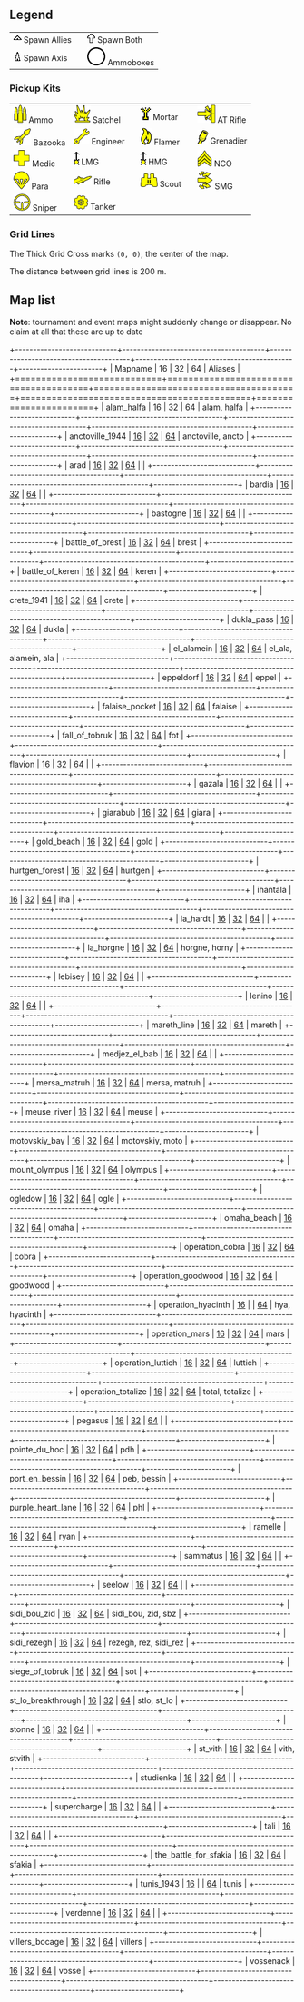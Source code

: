 ## Legend

|                                                  |  |                                          |
|--------------------------------------------------|--|------------------------------------------|
| ![](ico/spawn_allies.png)      Spawn Allies      |  | ![](ico/spawn_both.png)     Spawn Both   |
| ![](ico/spawn_axis.png)        Spawn Axis        |  | ![](ico/n_ammo.png)         Ammoboxes    |

### Pickup Kits

|                                        |                                       | |                                       | |                                       |
|----------------------------------------|---------------------------------------|-|---------------------------------------|-|---------------------------------------|
| ![](ico/n_ammokit.png)      Ammo       | ![](ico/n_boom.png)         Satchel   | | ![](ico/n_arty_dep.png)     Mortar    | | ![](ico/n_pierce.png)       AT Rifle  |
| ![](ico/n_rocket.png)       Bazooka    | ![](ico/n_engineer.png)     Engineer  | | ![](ico/n_flame.png)        Flamer    | | ![](ico/n_grenadier.png)    Grenadier |
| ![](ico/n_medic.png)        Medic      | ![](ico/n_mg.png)           LMG       | | ![](ico/n_hmg.png)          HMG       | | ![](ico/n_officer.png)      NCO       |
| ![](ico/n_para.png)         Para       | ![](ico/n_bayonet.png)      Rifle     | | ![](ico/n_scout.png)        Scout     | | ![](ico/n_assault.png)      SMG       |
| ![](ico/n_sniper.png)       Sniper     | ![](ico/n_tanker.png)       Tanker    | |   | |   |

### Grid Lines

The Thick Grid Cross marks `(0, 0)`, the center of the map.

The distance between grid lines is 200 m.

## Map list
**Note**: tournament and event maps might suddenly change or disappear. No claim at all that these are up to date

+----------------------------+---------------------------------------+---------------------------------------+--------------------------------------------+-----------------------+
| Mapname                    | 16                                    | 32                                    | 64                                         | Aliases               |
+============================+=======================================+=======================================+============================================+=======================+
| alam_halfa                 | [16](./alam_halfa_16.webp)            | [32](./alam_halfa_32.webp)            | [64](./alam_halfa_64.webp)                 | alam, halfa           |
+----------------------------+---------------------------------------+---------------------------------------+--------------------------------------------+-----------------------+
| anctoville_1944            | [16](./anctoville_1944_16.webp)       | [32](./anctoville_1944_32.webp)       | [64](./anctoville_1944_64.webp)            | anctoville, ancto     |
+----------------------------+---------------------------------------+---------------------------------------+--------------------------------------------+-----------------------+
| arad                       | [16](./arad_16.webp)                  | [32](./arad_32.webp)                  | [64](./arad_64.webp)                       |                       |
+----------------------------+---------------------------------------+---------------------------------------+--------------------------------------------+-----------------------+
| bardia                     | [16](./bardia_16.webp)                | [32](./bardia_32.webp)                | [64](./bardia_64.webp)                     |                       |
+----------------------------+---------------------------------------+---------------------------------------+--------------------------------------------+-----------------------+
| bastogne                   | [16](./bastogne_16.webp)              | [32](./bastogne_32.webp)              | [64](./bastogne_64.webp)                   |                       |
+----------------------------+---------------------------------------+---------------------------------------+--------------------------------------------+-----------------------+
| battle_of_brest            | [16](./battle_of_brest_16.webp)       | [32](./battle_of_brest_32.webp)       | [64](./battle_of_brest_64.webp)            | brest                 |
+----------------------------+---------------------------------------+---------------------------------------+--------------------------------------------+-----------------------+
| battle_of_keren            | [16](./battle_of_keren_16.webp)       | [32](./battle_of_keren_32.webp)       | [64](./battle_of_keren_64.webp)            | keren                 |
+----------------------------+---------------------------------------+---------------------------------------+--------------------------------------------+-----------------------+
| crete_1941                 | [16](./crete_1941_16.webp)            | [32](./crete_1941_32.webp)            | [64](./crete_1941_64.webp)                 | crete                 |
+----------------------------+---------------------------------------+---------------------------------------+--------------------------------------------+-----------------------+
| dukla_pass                 | [16](./dukla_pass_16.webp)            | [32](./dukla_pass_32.webp)            | [64](./dukla_pass_64.webp)                 | dukla                 |
+----------------------------+---------------------------------------+---------------------------------------+--------------------------------------------+-----------------------+
| el_alamein                 | [16](./el_alamein_16.webp)            | [32](./el_alamein_32.webp)            | [64](./el_alamein_64.webp)                 | el_ala, alamein, ala  |
+----------------------------+---------------------------------------+---------------------------------------+--------------------------------------------+-----------------------+
| eppeldorf                  | [16](./eppeldorf_16.webp)             | [32](./eppeldorf_32.webp)             | [64](./eppeldorf_64.webp)                  | eppel                 |
+----------------------------+---------------------------------------+---------------------------------------+--------------------------------------------+-----------------------+
| falaise_pocket             | [16](./falaise_pocket_16.webp)        | [32](./falaise_pocket_32.webp)        | [64](./falaise_pocket_64.webp)             | falaise               |
+----------------------------+---------------------------------------+---------------------------------------+--------------------------------------------+-----------------------+
| fall_of_tobruk             | [16](./fall_of_tobruk_16.webp)        | [32](./fall_of_tobruk_32.webp)        | [64](./fall_of_tobruk_64.webp)             | fot                   |
+----------------------------+---------------------------------------+---------------------------------------+--------------------------------------------+-----------------------+
| flavion                    | [16](./flavion_16.webp)               | [32](./flavion_32.webp)               | [64](./flavion_64.webp)                    |                       |
+----------------------------+---------------------------------------+---------------------------------------+--------------------------------------------+-----------------------+
| gazala                     | [16](./gazala_16.webp)                | [32](./gazala_32.webp)                | [64](./gazala_64.webp)                     |                       |
+----------------------------+---------------------------------------+---------------------------------------+--------------------------------------------+-----------------------+
| giarabub                   | [16](./giarabub_16.webp)              | [32](./giarabub_32.webp)              | [64](./giarabub_64.webp)                   | giara                 |
+----------------------------+---------------------------------------+---------------------------------------+--------------------------------------------+-----------------------+
| gold_beach                 | [16](./gold_beach_16.webp)            | [32](./gold_beach_32.webp)            | [64](./gold_beach_64.webp)                 | gold                  |
+----------------------------+---------------------------------------+---------------------------------------+--------------------------------------------+-----------------------+
| hurtgen_forest             | [16](./hurtgen_forest_16.webp)        | [32](./hurtgen_forest_32.webp)        | [64](./hurtgen_forest_64.webp)             | hurtgen               |
+----------------------------+---------------------------------------+---------------------------------------+--------------------------------------------+-----------------------+
| ihantala                   | [16](./ihantala_16.webp)              | [32](./ihantala_32.webp)              | [64](./ihantala_64.webp)                   | iha                   |
+----------------------------+---------------------------------------+---------------------------------------+--------------------------------------------+-----------------------+
| la_hardt                   | [16](./la_hardt_16.webp)              | [32](./la_hardt_32.webp)              | [64](./la_hardt_64.webp)                   |                       |
+----------------------------+---------------------------------------+---------------------------------------+--------------------------------------------+-----------------------+
| la_horgne                  | [16](./la_horgne_16.webp)             | [32](./la_horgne_32.webp)             | [64](./la_horgne_64.webp)                  | horgne, horny         |
+----------------------------+---------------------------------------+---------------------------------------+--------------------------------------------+-----------------------+
| lebisey                    | [16](./lebisey_16.webp)               | [32](./lebisey_32.webp)               | [64](./lebisey_64.webp)                    |                       |
+----------------------------+---------------------------------------+---------------------------------------+--------------------------------------------+-----------------------+
| lenino                     | [16](./lenino_16.webp)                | [32](./lenino_32.webp)                | [64](./lenino_64.webp)                     |                       |
+----------------------------+---------------------------------------+---------------------------------------+--------------------------------------------+-----------------------+
| mareth_line                | [16](./mareth_line_16.webp)           | [32](./mareth_line_32.webp)           | [64](./mareth_line_64.webp)                | mareth                |
+----------------------------+---------------------------------------+---------------------------------------+--------------------------------------------+-----------------------+
| medjez_el_bab              | [16](./medjez_el_bab_16.webp)         | [32](./medjez_el_bab_32.webp)         | [64](./medjez_el_bab_64.webp)              |                       |
+----------------------------+---------------------------------------+---------------------------------------+--------------------------------------------+-----------------------+
| mersa_matruh               | [16](./mersa_matruh_16.webp)          | [32](./mersa_matruh_32.webp)          | [64](./mersa_matruh_64.webp)               | mersa, matruh         |
+----------------------------+---------------------------------------+---------------------------------------+--------------------------------------------+-----------------------+
| meuse_river                | [16](./meuse_river_16.webp)           | [32](./meuse_river_32.webp)           | [64](./meuse_river_64.webp)                | meuse                 |
+----------------------------+---------------------------------------+---------------------------------------+--------------------------------------------+-----------------------+
| motovskiy_bay              | [16](./motovskiy_bay_16.webp)         | [32](./motovskiy_bay_32.webp)         | [64](./motovskiy_bay_64.webp)              | motovskiy, moto       |
+----------------------------+---------------------------------------+---------------------------------------+--------------------------------------------+-----------------------+
| mount_olympus              | [16](./mount_olympus_16.webp)         | [32](./mount_olympus_32.webp)         | [64](./mount_olympus_64.webp)              | olympus               |
+----------------------------+---------------------------------------+---------------------------------------+--------------------------------------------+-----------------------+
| ogledow                    | [16](./ogledow_16.webp)               | [32](./ogledow_32.webp)               | [64](./ogledow_64.webp)                    | ogle                  |
+----------------------------+---------------------------------------+---------------------------------------+--------------------------------------------+-----------------------+
| omaha_beach                | [16](./omaha_beach_16.webp)           | [32](./omaha_beach_32.webp)           | [64](./omaha_beach_64.webp)                | omaha                 |
+----------------------------+---------------------------------------+---------------------------------------+--------------------------------------------+-----------------------+
| operation_cobra            | [16](./operation_cobra_16.webp)       | [32](./operation_cobra_32.webp)       | [64](./operation_cobra_64.webp)            | cobra                 |
+----------------------------+---------------------------------------+---------------------------------------+--------------------------------------------+-----------------------+
| operation_goodwood         | [16](./operation_goodwood_16.webp)    | [32](./operation_goodwood_32.webp)    | [64](./operation_goodwood_64.webp)         | goodwood              |
+----------------------------+---------------------------------------+---------------------------------------+--------------------------------------------+-----------------------+
| operation_hyacinth         | [16](./operation_hyacinth_16.webp)    |                                       | [64](./operation_hyacinth_64.webp)         | hya, hyacinth         |
+----------------------------+---------------------------------------+---------------------------------------+--------------------------------------------+-----------------------+
| operation_mars             | [16](./operation_mars_16.webp)        | [32](./operation_mars_32.webp)        | [64](./operation_mars_64.webp)             | mars                  |
+----------------------------+---------------------------------------+---------------------------------------+--------------------------------------------+-----------------------+
| operation_luttich          | [16](./operation_luttich_16.webp)     | [32](./operation_luttich_32.webp)     | [64](./operation_luttich_64.webp)          | luttich               |
+----------------------------+---------------------------------------+---------------------------------------+--------------------------------------------+-----------------------+
| operation_totalize         | [16](./operation_totalize_16.webp)    | [32](./operation_totalize_32.webp)    | [64](./operation_totalize_64.webp)         | total, totalize       |
+----------------------------+---------------------------------------+---------------------------------------+--------------------------------------------+-----------------------+
| pegasus                    | [16](./pegasus_16.webp)               | [32](./pegasus_32.webp)               | [64](./pegasus_64.webp)                    |                       |
+----------------------------+---------------------------------------+---------------------------------------+--------------------------------------------+-----------------------+
| pointe_du_hoc              | [16](./pointe_du_hoc_16.webp)         | [32](./pointe_du_hoc_32.webp)         | [64](./pointe_du_hoc_64.webp)              | pdh                   |
+----------------------------+---------------------------------------+---------------------------------------+--------------------------------------------+-----------------------+
| port_en_bessin             | [16](./port_en_bessin_16.webp)        | [32](./port_en_bessin_32.webp)        | [64](./port_en_bessin_64.webp)             | peb, bessin           |
+----------------------------+---------------------------------------+---------------------------------------+--------------------------------------------+-----------------------+
| purple_heart_lane          | [16](./purple_heart_lane_16.webp)     | [32](./purple_heart_lane_32.webp)     | [64](./purple_heart_lane_64.webp)          | phl                   |
+----------------------------+---------------------------------------+---------------------------------------+--------------------------------------------+-----------------------+
| ramelle                    | [16](./ramelle_16.webp)               | [32](./ramelle_32.webp)               | [64](./ramelle_64.webp)                    | ryan                  |
+----------------------------+---------------------------------------+---------------------------------------+--------------------------------------------+-----------------------+
| sammatus                   | [16](./sammatus_16.webp)              | [32](./sammatus_32.webp)              | [64](./sammatus_64.webp)                   |                       |
+----------------------------+---------------------------------------+---------------------------------------+--------------------------------------------+-----------------------+
| seelow                     | [16](./seelow_16.webp)                | [32](./seelow_32.webp)                | [64](./seelow_64.webp)                     |                       |
+----------------------------+---------------------------------------+---------------------------------------+--------------------------------------------+-----------------------+
| sidi_bou_zid               | [16](./sidi_bou_zid_16.webp)          | [32](./sidi_bou_zid_32.webp)          | [64](./sidi_bou_zid_64.webp)               | sidi_bou, zid, sbz    |
+----------------------------+---------------------------------------+---------------------------------------+--------------------------------------------+-----------------------+
| sidi_rezegh                | [16](./sidi_rezegh_16.webp)           | [32](./sidi_rezegh_32.webp)           | [64](./sidi_rezegh_64.webp)                | rezegh, rez, sidi_rez |
+----------------------------+---------------------------------------+---------------------------------------+--------------------------------------------+-----------------------+
| siege_of_tobruk            | [16](./siege_of_tobruk_16.webp)       | [32](./siege_of_tobruk_32.webp)       | [64](./siege_of_tobruk_64.webp)            | sot                   |
+----------------------------+---------------------------------------+---------------------------------------+--------------------------------------------+-----------------------+
| st_lo_breakthrough         | [16](./st_lo_breakthrough_16.webp)    | [32](./st_lo_breakthrough_32.webp)    | [64](./st_lo_breakthrough_64.webp)         | stlo, st_lo           |
+----------------------------+---------------------------------------+---------------------------------------+--------------------------------------------+-----------------------+
| stonne                     | [16](./stonne_16.webp)                | [32](./stonne_32.webp)                | [64](./stonne_64.webp)                     |                       |
+----------------------------+---------------------------------------+---------------------------------------+--------------------------------------------+-----------------------+
| st_vith                    | [16](./st_vith_16.webp)               | [32](./st_vith_32.webp)               | [64](./st_vith_64.webp)                    | vith, stvith          |
+----------------------------+---------------------------------------+---------------------------------------+--------------------------------------------+-----------------------+
| studienka                  | [16](./studienka_16.webp)             | [32](./studienka_32.webp)             | [64](./studienka_64.webp)                  |                       |
+----------------------------+---------------------------------------+---------------------------------------+--------------------------------------------+-----------------------+
| supercharge                | [16](./supercharge_16.webp)           | [32](./supercharge_32.webp)           | [64](./supercharge_64.webp)                |                       |
+----------------------------+---------------------------------------+---------------------------------------+--------------------------------------------+-----------------------+
| tali                       | [16](./tali_16.webp)                  | [32](./tali_32.webp)                  | [64](./tali_64.webp)                       |                       |
+----------------------------+---------------------------------------+---------------------------------------+--------------------------------------------+-----------------------+
| the_battle_for_sfakia      | [16](./the_battle_for_sfakia_16.webp) | [32](./the_battle_for_sfakia_32.webp) | [64](./the_battle_for_sfakia_64.webp)      | sfakia                |
+----------------------------+---------------------------------------+---------------------------------------+--------------------------------------------+-----------------------+
| tunis_1943                 | [16](./tunis_1943_16.webp)            |                                       | [64](./tunis_1943_64.webp)                 | tunis                 |
+----------------------------+---------------------------------------+---------------------------------------+--------------------------------------------+-----------------------+
| verdenne                   | [16](./verdenne_16.webp)              | [32](./verdenne_32.webp)              | [64](./verdenne_64.webp)                   |                       |
+----------------------------+---------------------------------------+---------------------------------------+--------------------------------------------+-----------------------+
| villers_bocage             | [16](./villers_bocage_16.webp)        | [32](./villers_bocage_32.webp)        | [64](./villers_bocage_64.webp)             | villers               |
+----------------------------+---------------------------------------+---------------------------------------+--------------------------------------------+-----------------------+
| vossenack                  | [16](./vossenack_16.webp)             | [32](./vossenack_32.webp)             | [64](./vossenack_64.webp)                  | vosse                 |
+----------------------------+---------------------------------------+---------------------------------------+--------------------------------------------+-----------------------+
